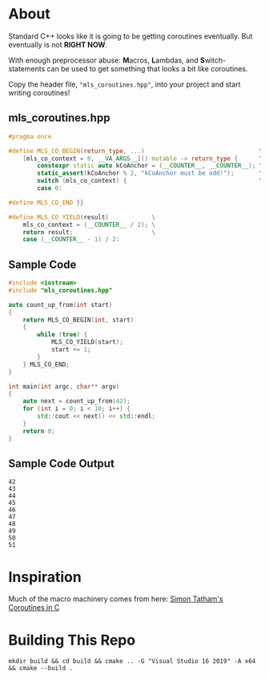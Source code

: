 # About

Standard C++ looks like it is going to be getting coroutines eventually. But eventually is not **RIGHT NOW**.

With enough preprocessor abuse: **M**acros, **L**ambdas, and **S**witch-statements can be used to get something that looks a bit like coroutines.

Copy the header file, `"mls_coroutines.hpp"`, into your project and start writing coroutines!

## mls_coroutines.hpp
```C++
#pragma once

#define MLS_CO_BEGIN(return_type, ...)                                \
    [mls_co_context = 0, __VA_ARGS__]() mutable -> return_type {      \
        constexpr static auto kCoAnchor = (__COUNTER__, __COUNTER__); \
        static_assert(kCoAnchor % 2, "kCoAnchor must be odd!");       \
        switch (mls_co_context) {                                     \
        case 0:

#define MLS_CO_END }}

#define MLS_CO_YIELD(result)            \
    mls_co_context = (__COUNTER__ / 2); \
    return result;                      \
    case (__COUNTER__ - 1) / 2:
```

## Sample Code
```C++
#include <iostream>
#include "mls_coroutines.hpp"

auto count_up_from(int start)
{
    return MLS_CO_BEGIN(int, start)
    {
        while (true) {
            MLS_CO_YIELD(start);
            start += 1;
        }
    } MLS_CO_END;
}

int main(int argc, char** argv)
{
    auto next = count_up_from(42);
    for (int i = 0; i < 10; i++) {
        std::cout << next() << std::endl;
    }
    return 0;
}
```
## Sample Code Output
```
42
43
44
45
46
47
48
49
50
51
```

# Inspiration

Much of the macro machinery comes from here: [Simon Tatham's Coroutines in C](https://www.chiark.greenend.org.uk/~sgtatham/coroutines.html)


# Building This Repo

    mkdir build && cd build && cmake .. -G "Visual Studio 16 2019" -A x64 && cmake --build .
